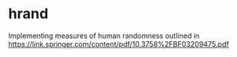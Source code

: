 # hrand

Implementing measures of human randomness outlined in https://link.springer.com/content/pdf/10.3758%2FBF03209475.pdf

